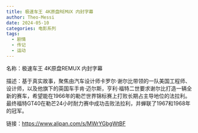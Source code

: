 ```yaml
---
title: 极速车王 4K原盘REMUX 内封字幕
author: Theo-Messi
date: 2024-05-10
categories: 电影系列
tags:
  - 剧情
  - 传记
  - 运动
---
```


名称：极速车王 4K原盘REMUX 内封字幕

描述：基于真实故事，聚焦由汽车设计师卡罗尔·谢尔比带领的一队美国工程师、设计师，以及他旗下的英国车手肯·迈尔斯，亨利·福特二世要求谢尔比打造一辆全新的赛车，希望能在1966年的勒芒世界锦标赛上打败长期占主导地位的法拉利。最终福特GT40在勒芒24小时耐力赛中成功击败法拉利，并蝉联了1967和1968年的冠军。

链接：https://www.alipan.com/s/MWrYGbgWtBF

